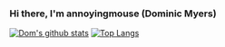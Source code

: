 ### Hi there, I'm annoyingmouse (Dominic Myers)

[![Dom's github stats](https://github-readme-stats.vercel.app/api?username=annoyingmouse&count_private=true&show_icons=true)](https://github.com/anuraghazra/github-readme-stats)
[![Top Langs](https://github-readme-stats.vercel.app/api/top-langs/?username=annoyingmouse&layout=compact)](https://github.com/anuraghazra/github-readme-stats)


<!--
**annoyingmouse/annoyingmouse** is a ✨ _special_ ✨ repository because its `README.md` (this file) appears on your GitHub profile.

Here are some ideas to get you started:

- 🔭 I’m currently working on ...
- 🌱 I’m currently learning ...
- 👯 I’m looking to collaborate on ...
- 🤔 I’m looking for help with ...
- 💬 Ask me about ...
- 📫 How to reach me: ...
- 😄 Pronouns: ...
- ⚡ Fun fact: ...
-->
